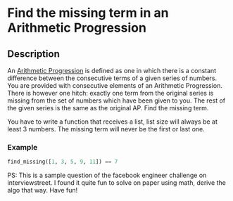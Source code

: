 # Find the missing term in an Arithmetic Progression

## Description

An [Arithmetic Progression](https://en.wikipedia.org/wiki/Arithmetic_progression) is defined as one in which there is a constant difference between the consecutive terms of a given series of numbers. You are provided with consecutive elements of an Arithmetic Progression. There is however one hitch: exactly one term from the original series is missing from the set of numbers which have been given to you. The rest of the given series is the same as the original AP. Find the missing term.

You have to write a function that receives a list, list size will always be at least 3 numbers. The missing term will never be the first or last one.

### Example

```python
find_missing([1, 3, 5, 9, 11]) == 7
```

PS: This is a sample question of the facebook engineer challenge on interviewstreet. I found it quite fun to solve on paper using math, derive the algo that way. Have fun!
